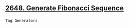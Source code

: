 ## [2648. Generate Fibonacci Sequence](https://leetcode.com/problems/generate-fibonacci-sequence)

```Tag```: ```Generators```
